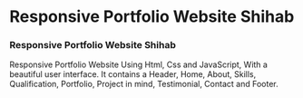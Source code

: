 # Responsive Portfolio Website Shihab
### Responsive Portfolio Website Shihab
Responsive Portfolio Website Using Html, Css and JavaScript, With a beautiful user interface. It contains a Header, Home, About, Skills, Qualification, Portfolio, Project in mind, Testimonial, Contact and Footer.
